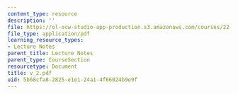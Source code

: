 ```yaml
---
content_type: resource
description: ''
file: https://ol-ocw-studio-app-production.s3.amazonaws.com/courses/22-314j-structural-mechanics-in-nuclear-power-technology-fall-2006/5b68cfa82825e1e124a14f66024b9e9f_v_2.pdf
file_type: application/pdf
learning_resource_types:
- Lecture Notes
parent_title: Lecture Notes
parent_type: CourseSection
resourcetype: Document
title: v_2.pdf
uid: 5b68cfa8-2825-e1e1-24a1-4f66024b9e9f
---
```

